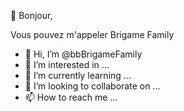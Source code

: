 👋 Bonjour,

Vous pouvez m'appeler Brigame Family









- 👋 Hi, I’m @bbBrigameFamily
- 👀 I’m interested in ...
- 🌱 I’m currently learning ...
- 💞️ I’m looking to collaborate on ...
- 📫 How to reach me ...

<!---
bbBrigameFamily/bbBrigameFamily is a ✨ special ✨ repository because its `README.md` (this file) appears on your GitHub profile.
You can click the Preview link to take a look at your changes.
--->
